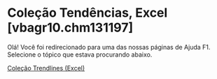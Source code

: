 
# Coleção Tendências, Excel [vbagr10.chm131197]

Olá! Você foi redirecionado para uma das nossas páginas de Ajuda F1. Selecione o tópico que estava procurando abaixo.

[Coleção Trendlines (Excel)](http://msdn.microsoft.com/library/4b12461a-65a2-c535-e98d-ff68ffa5919c%28Office.15%29.aspx)
